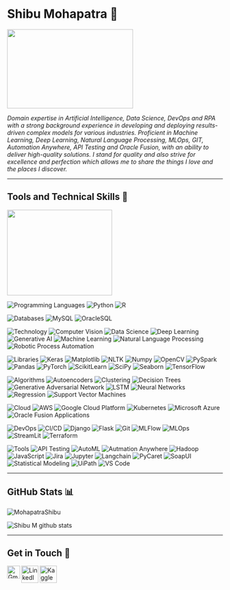 # Shibu Mohapatra 👋

<img src="https://user-images.githubusercontent.com/69073543/89121725-07178980-d4df-11ea-9fb5-597f3725e5c3.png" width="294" height="185">

*Domain expertise in Artificial Intelligence, Data Science, DevOps and RPA with a strong background experience in developing and deploying results-driven complex models for various industries. Proficient in Machine Learning, Deep Learning, Natural Language Processing, MLOps, GIT, Automation Anywhere, API Testing and Oracle Fusion, with an ability to deliver high-quality solutions. I stand for quality and also strive for excellence and perfection which allows me to share the things I love and the places I discover.*
<hr>

## Tools and Technical Skills 🧰

<img src="https://user-images.githubusercontent.com/69073543/89121983-421abc80-d4e1-11ea-95f5-04d9589e0c24.png" width="245" height="200">

![Programming Languages](https://img.shields.io/badge/Languages-:-informational?style=flat&logoColor=white&color=informational)
![Python](https://img.shields.io/badge/Python-informational?style=flat&logo=Python&logoColor=white&color=informational) 
![R](https://img.shields.io/badge/R-informational?style=flat&logo=R&logoColor=white&color=informational) 

![Databases](https://img.shields.io/badge/Databases-:-informational?style=flat&logoColor=white&color=informational)
![MySQL](https://img.shields.io/badge/MySQL-informational?style=flat&logo=mysql&logoColor=white&color=informational)
![OracleSQL](https://img.shields.io/badge/OracleSQL-informational?style=flat&logo=oracle&logoColor=white&color=informational)

![Technology](https://img.shields.io/badge/Technology-:-informational?style=flat&logoColor=white&color=informational)
![Computer Vision](https://img.shields.io/badge/Computer_Vision-informational?style=flat&logo=opencv&logoColor=white&color=informational)
![Data Science](https://img.shields.io/badge/Data_Science-informational?style=flat&logo=pandas&logoColor=white&color=informational)
![Deep Learning](https://img.shields.io/badge/Deep_Learning-informational?style=flat&logo=keras&logoColor=white&color=informational)
![Generative AI](https://img.shields.io/badge/Generative_AI-informational?style=flat&logo=openai&logoColor=white&color=informational)
![Machine Learning](https://img.shields.io/badge/Machine_Learning-informational?style=flat&logo=tensorflow&logoColor=white&color=informational)
![Natural Language Processing](https://img.shields.io/badge/Natural_Language_Processing-informational?style=flat&logo=scipy&logoColor=white&color=informational)
![Robotic Process Automation](https://img.shields.io/badge/Robotic_Process_Automation-informational?style=flat&logo=python&logoColor=white&color=informational)

![Libraries](https://img.shields.io/badge/Libraries-:-informational?style=flat&logoColor=white&color=informational)
![Keras](https://img.shields.io/badge/Keras-informational?style=flat&logo=keras&logoColor=white&color=informational)
![Matplotlib](https://img.shields.io/badge/Matplotlib-informational?style=flat&logo=python&logoColor=white&color=informational)
![NLTK](https://img.shields.io/badge/NLTK-informational?style=flat&logo=python&logoColor=white&color=informational)
![Numpy](https://img.shields.io/badge/Numpy-informational?style=flat&logo=numpy&logoColor=white&color=informational)
![OpenCV](https://img.shields.io/badge/OpenCV-informational?style=flat&logo=opencv&logoColor=white&color=informational)
![PySpark](https://img.shields.io/badge/PySpark-informational?style=flat&logo=apachespark&logoColor=white&color=informational)
![Pandas](https://img.shields.io/badge/Pandas-informational?style=flat&logo=pandas&logoColor=white&color=informational)
![PyTorch](https://img.shields.io/badge/PyTorch-informational?style=flat&logo=pytorch&logoColor=white&color=informational)
![ScikitLearn](https://img.shields.io/badge/ScikitLearn-informational?style=flat&logo=scikitlearn&logoColor=white&color=informational)
![SciPy](https://img.shields.io/badge/SciPy-informational?style=flat&logo=scipy&logoColor=white&color=informational)
![Seaborn](https://img.shields.io/badge/Seaborn-informational?style=flat&logo=python&logoColor=white&color=informational)
![TensorFlow](https://img.shields.io/badge/TensorFlow-informational?style=flat&logo=tensorFlow&logoColor=white&color=informational)

![Algorithms](https://img.shields.io/badge/Algorithms-:-informational?style=flat&logoColor=white&color=informational)
![Autoencoders](https://img.shields.io/badge/Autoencoders-informational?style=flat&logo=keras&logoColor=white&color=informational)
![Clustering](https://img.shields.io/badge/Clustering-informational?style=flat&logo=scikitlearn&logoColor=white&color=informational)
![Decision Trees](https://img.shields.io/badge/Decision_Trees-informational?style=flat&logo=scikitlearn&logoColor=white&color=informational)
![Generative Adversarial Network](https://img.shields.io/badge/Generative_Adversarial_Network-informational?style=flat&logo=tensorFlow&logoColor=white&color=informational)
![LSTM](https://img.shields.io/badge/LSTM-informational?style=flat&logo=keras&logoColor=white&color=informational)
![Neural Networks](https://img.shields.io/badge/Neural_Networks-informational?style=flat&logo=tensorFlow&logoColor=white&color=informational)
![Regression](https://img.shields.io/badge/Regression-informational?style=flat&logo=scikitlearn&logoColor=white&color=informational)
![Support Vector Machines](https://img.shields.io/badge/Support_Vector_Machines-informational?style=flat&logo=scikitlearn&logoColor=white&color=informational)

![Cloud](https://img.shields.io/badge/Cloud-:-informational?style=flat&logoColor=white&color=informational)
![AWS](https://img.shields.io/badge/AWS-informational?style=flat&logo=amazon&logoColor=white&color=informational) 
![Google Cloud Platform](https://img.shields.io/badge/Google_Cloud_Platform-informational?style=flat&logo=GoogleCloud&logoColor=white&color=informational) 
![Kubernetes](https://img.shields.io/badge/Kubernetes-informational?style=flat&logo=kubernetes&logoColor=white&color=informational) 
![Microsoft Azure](https://img.shields.io/badge/Microsoft_Azure-informational?style=flat&logo=MicrosoftAzure&logoColor=white&color=informational)
![Oracle Fusion Applications](https://img.shields.io/badge/Oracle_Fusion_Applications-informational?style=flat&logo=oracle&logoColor=white&color=informational)

![DevOps](https://img.shields.io/badge/DevOps-:-informational?style=flat&logoColor=white&color=informational)
![CI/CD](https://img.shields.io/badge/CI/CD-informational?style=flat&logo=git&logoColor=white&color=informational)
![Django](https://img.shields.io/badge/Django-informational?style=flat&logo=django&logoColor=white&color=informational)
![Flask](https://img.shields.io/badge/Flask-informational?style=flat&logo=flask&logoColor=white&color=informational)
![Git](https://img.shields.io/badge/Git-informational?style=flat&logo=git&logoColor=white&color=informational)
![MLFlow](https://img.shields.io/badge/MLFlow-informational?style=flat&logo=mlflow&logoColor=white&color=informational)
![MLOps](https://img.shields.io/badge/MLOps-informational?style=flat&logo=keras&logoColor=white&color=informational)
![StreamLit](https://img.shields.io/badge/StreamLit-informational?style=flat&logo=streamlit&logoColor=white&color=informational)
![Terraform](https://img.shields.io/badge/Terraform-informational?style=flat&logo=terraform&logoColor=white&color=informational)

![Tools](https://img.shields.io/badge/Tools-:-informational?style=flat&logoColor=white&color=informational)
![API Testing](https://img.shields.io/badge/API_Testing-informational?style=flat&logo=postman&logoColor=white&color=informational)
![AutoML](https://img.shields.io/badge/Auto_ML-informational?style=flat&logo=streamlit&logoColor=white&color=informational)
![Autmation Anywhere](https://img.shields.io/badge/Automation_Anywhere-informational?style=flat&logo=dotnet&logoColor=white&color=informational)
![Hadoop](https://img.shields.io/badge/Hadoop-informational?style=flat&logo=apache&logoColor=white&color=informational)
![JavaScript](https://img.shields.io/badge/JavaScript-informational?style=flat&logo=JavaScript&logoColor=white&color=informational)
![Jira](https://img.shields.io/badge/Jira-informational?style=flat&logo=jira&logoColor=white&color=informational)
![Jupyter](https://img.shields.io/badge/Jupyter-informational?style=flat&logo=Jupyter&logoColor=white&color=informational)
![Langchain](https://img.shields.io/badge/Langchain-informational?style=flat&logo=python&logoColor=white&color=informational)
![PyCaret](https://img.shields.io/badge/PyCaret-informational?style=flat&logo=pandas&logoColor=white&color=informational)
![SoapUI](https://img.shields.io/badge/SoapUI-informational?style=flat&logo=soapui&logoColor=white&color=informational)
![Statistical Modeling](https://img.shields.io/badge/Statistical_Modeling-informational?style=flat&logo=scikitlearn&logoColor=white&color=informational)
![UiPath](https://img.shields.io/badge/UiPath-informational?style=flat&logo=visualbasic&logoColor=white&color=informational)
![VS Code](https://img.shields.io/badge/VS_Code-informational?style=flat&logo=VisualStudioCode&logoColor=white&color=informational)
<hr>

## GitHub Stats 📊
<p align="left"> <img src="https://komarev.com/ghpvc/?username=MohapatraShibu&label=Profile%20views&color=0e75b6&style=flat" alt="MohapatraShibu"/> </p>

![Shibu M github stats](https://github-readme-stats.vercel.app/api/top-langs/?username=MohapatraShibu&layout=donut)
<hr>

## Get in Touch 🤝
<a href="mailto:mohapatrashibu@gmail.com">
    <img align="left" alt="Gmail" width="30px" src="https://www.logo.wine/a/logo/Gmail/Gmail-Logo.wine.svg" />
  </a>

<a href="https://www.linkedin.com/in/shibu-mohapatra/">
    <img align="left" alt="LinkedIn" width="40px" src="https://www.logo.wine/a/logo/LinkedIn/LinkedIn-Logo.wine.svg" />
  </a>
 
 <a href="https://www.kaggle.com/shibumohapatra">
    <img align="left" alt="Kaggle" width="40px" src="https://storage.googleapis.com/kaggle-media/Kaggle%20Brand%20Guidelines%20CMS/png%20logo.png" />
  </a>
